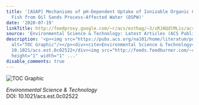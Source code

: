 ```yaml
---
title: '[ASAP] Mechanisms of pH-Dependent Uptake of Ionizable Organic Chemicals by
  Fish from Oil Sands Process-Affected Water (OSPW)'
date: '2020-07-19'
linkTitle: http://feedproxy.google.com/~r/acs/esthag/~3/zRJAQdlMLis/acs.est.0c02522
source: 'Environmental Science & Technology: Latest Articles (ACS Publications)'
description: '<p><img src="https://pubs.acs.org/na101/home/literatum/publisher/achs/journals/content/esthag/0/esthag.ahead-of-print/acs.est.0c02522/20200719/images/medium/es0c02522_0006.gif"
  alt="TOC Graphic"/></p><div><cite>Environmental Science & Technology</cite></div><div>DOI:
  10.1021/acs.est.0c02522</div><img src="http://feeds.feedburner.com/~r/acs/esthag/~4/zRJAQdlMLis"
  height="1" width="1" ...'
disable_comments: true
---
```

<p><img src="https://pubs.acs.org/na101/home/literatum/publisher/achs/journals/content/esthag/0/esthag.ahead-of-print/acs.est.0c02522/20200719/images/medium/es0c02522_0006.gif" alt="TOC Graphic"/></p><div><cite>Environmental Science & Technology</cite></div><div>DOI: 10.1021/acs.est.0c02522</div><img src="http://feeds.feedburner.com/~r/acs/esthag/~4/zRJAQdlMLis" height="1" width="1" ...